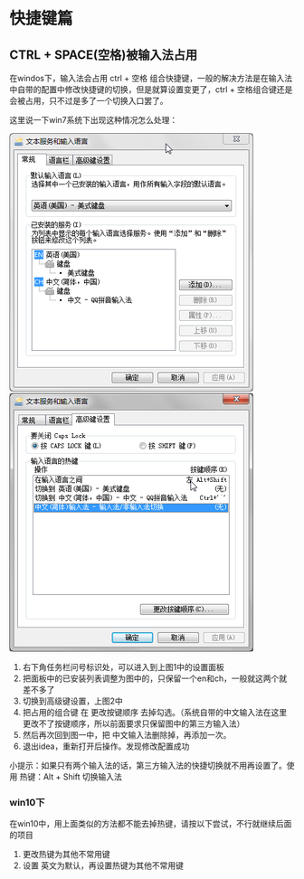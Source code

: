 # 快捷键篇

## CTRL + SPACE(空格)被输入法占用
在windos下，输入法会占用 ctrl + 空格 组合快捷键，一般的解决方法是在输入法中自带的配置中修改快捷键的切换，但是就算设置变更了，ctrl + 空格组合键还是会被占用，只不过是多了一个切换入口罢了。

这里说一下win7系统下出现这种情况怎么处理：

![](/assets/idea/输入法设置面板.png)
![](/assets/idea/输入法设置面板-高级键设置.png)

1. 右下角任务栏问号标识处，可以进入到上图1中的设置面板
2. 把面板中的已安装列表调整为图中的，只保留一个en和ch，一般就这两个就差不多了
3. 切换到高级键设置，上图2中
4. 把占用的组合键 在 更改按键顺序 去掉勾选。（系统自带的中文输入法在这里更改不了按键顺序，所以前面要求只保留图中的第三方输入法）
5. 然后再次回到图一中，把 中文输入法删除掉，再添加一次。
6. 退出idea，重新打开后操作。发现修改配置成功

小提示：如果只有两个输入法的话，第三方输入法的快捷切换就不用再设置了。使用 热键：Alt + Shift 切换输入法

### win10下

在win10中，用上面类似的方法都不能去掉热键，请按以下尝试，不行就继续后面的项目

1. 更改热键为其他不常用键
2. 设置 英文为默认，再设置热键为其他不常用键